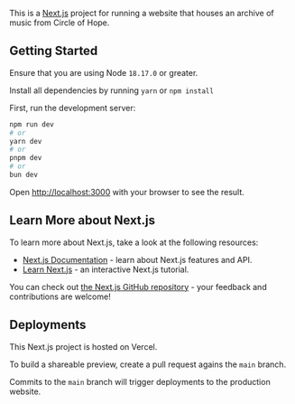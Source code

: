 This is a [Next.js](https://nextjs.org/) project for running a website that houses an archive of music from Circle of Hope.

## Getting Started
Ensure that you are using Node `18.17.0` or greater.

Install all dependencies by running `yarn` or `npm install`


First, run the development server:

```bash
npm run dev
# or
yarn dev
# or
pnpm dev
# or
bun dev
```

Open [http://localhost:3000](http://localhost:3000) with your browser to see the result.


## Learn More about Next.js

To learn more about Next.js, take a look at the following resources:

- [Next.js Documentation](https://nextjs.org/docs) - learn about Next.js features and API.
- [Learn Next.js](https://nextjs.org/learn) - an interactive Next.js tutorial.

You can check out [the Next.js GitHub repository](https://github.com/vercel/next.js/) - your feedback and contributions are welcome!

## Deployments
This Next.js project is hosted on Vercel.

To build a shareable preview, create a pull request agains the `main` branch. 

Commits to the `main` branch will trigger deployments to the production website.
